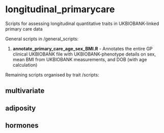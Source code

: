 # longitudinal_primarycare
Scripts for assessing longitudinal quantitative traits in UKBIOBANK-linked primary care data

General scripts in /general_scripts:
1. **annotate_primary_care_age_sex_BMI.R** - Annotates the entire GP clinical UKBIOBANK file with UKBIOBANK-phenotype details on sex, mean BMI from UKBIOBANK measurements, and DOB (with age calculation)

Remaining scripts organised by trait /scripts:

## multivariate
## adiposity
## hormones
